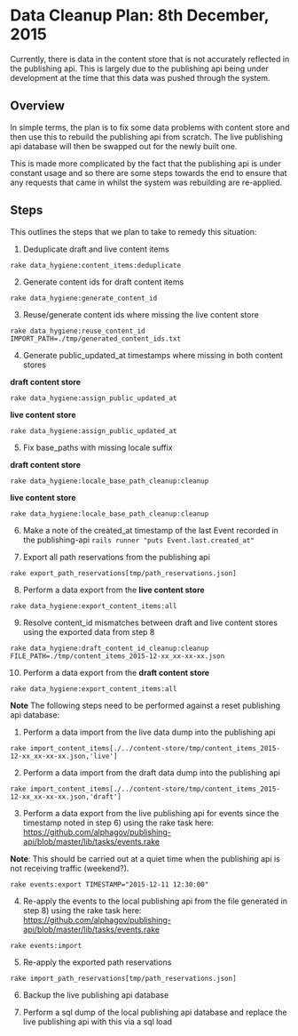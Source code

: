 # Data Cleanup Plan: 8th December, 2015

Currently, there is data in the content store that is not accurately reflected
in the publishing api. This is largely due to the publishing api being under
development at the time that this data was pushed through the system.

## Overview

In simple terms, the plan is to fix some data problems with content store and
then use this to rebuild the publishing api from scratch. The live publishing
api database will then be swapped out for the newly built one.

This is made more complicated by the fact that the publishing api is under
constant usage and so there are some steps towards the end to ensure that any
requests that came in whilst the system was rebuilding are re-applied.

## Steps

This outlines the steps that we plan to take to remedy this situation:

  1. Deduplicate draft and live content items

  `rake data_hygiene:content_items:deduplicate`


  2. Generate content ids for draft content items

  `rake data_hygiene:generate_content_id`


  3. Reuse/generate content ids where missing the live content store

  `rake data_hygiene:reuse_content_id IMPORT_PATH=./tmp/generated_content_ids.txt`


  4. Generate public_updated_at timestamps where missing in both content stores

  **draft content store**
  
  `rake data_hygiene:assign_public_updated_at`

  **live content store**
  
  `rake data_hygiene:assign_public_updated_at`


  5. Fix base_paths with missing locale suffix

  **draft content store**
  
  `rake data_hygiene:locale_base_path_cleanup:cleanup`

  **live content store**
  
  `rake data_hygiene:locale_base_path_cleanup:cleanup`


  6. Make a note of the created_at timestamp of the last Event recorded in the publishing-api
  `rails runner "puts Event.last.created_at"`


  7. Export all path reservations from the publishing api
  
  `rake export_path_reservations[tmp/path_reservations.json]`
  

  8. Perform a data export from the **live content store**

  `rake data_hygiene:export_content_items:all`


  9. Resolve content_id mismatches between draft and live content stores using the exported data from step 8

  `rake data_hygiene:draft_content_id_cleanup:cleanup FILE_PATH=./tmp/content_items_2015-12-xx_xx-xx-xx.json`


  10. Perform a data export from the **draft content store**

  `rake data_hygiene:export_content_items:all`


  **Note** The following steps need to be performed against a reset publishing api database:

  1. Perform a data import from the live data dump into the publishing api

  `rake import_content_items[./../content-store/tmp/content_items_2015-12-xx_xx-xx-xx.json,'live']`

  2. Perform a data import from the draft data dump into the publishing api

  `rake import_content_items[./../content-store/tmp/content_items_2015-12-xx_xx-xx-xx.json,'draft']`


  3. Perform a data export from the live publishing api for events since the timestamp noted in step 6) using the rake task here:     https://github.com/alphagov/publishing-api/blob/master/lib/tasks/events.rake

  **Note**: This should be carried out at a quiet time when the publishing api is not
receiving traffic (weekend?).

  `rake events:export TIMESTAMP="2015-12-11 12:30:00"`

  4. Re-apply the events to the local publishing api from the file generated in
step 8) using the rake task here: https://github.com/alphagov/publishing-api/blob/master/lib/tasks/events.rake

  `rake events:import`

  5. Re-apply the exported path reservations
  
  `rake import_path_reservations[tmp/path_reservations.json]`

  6. Backup the live publishing api database

  7. Perform a sql dump of the local publishing api database and replace the live
publishing api with this via a sql load
